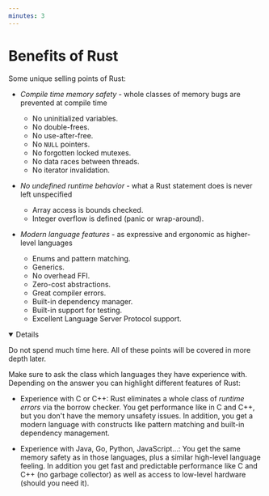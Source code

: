 ```yaml
---
minutes: 3
---
```


# Benefits of Rust

Some unique selling points of Rust:

- _Compile time memory safety_ - whole classes of memory bugs are prevented at
  compile time
  - No uninitialized variables.
  - No double-frees.
  - No use-after-free.
  - No `NULL` pointers.
  - No forgotten locked mutexes.
  - No data races between threads.
  - No iterator invalidation.

- _No undefined runtime behavior_ - what a Rust statement does is never left
  unspecified
  - Array access is bounds checked.
  - Integer overflow is defined (panic or wrap-around).

- _Modern language features_ - as expressive and ergonomic as higher-level
  languages
  - Enums and pattern matching.
  - Generics.
  - No overhead FFI.
  - Zero-cost abstractions.
  - Great compiler errors.
  - Built-in dependency manager.
  - Built-in support for testing.
  - Excellent Language Server Protocol support.

<details open='true'>

Do not spend much time here. All of these points will be covered in more depth
later.

Make sure to ask the class which languages they have experience with. Depending
on the answer you can highlight different features of Rust:

- Experience with C or C++: Rust eliminates a whole class of _runtime errors_
  via the borrow checker. You get performance like in C and C++, but you don't
  have the memory unsafety issues. In addition, you get a modern language with
  constructs like pattern matching and built-in dependency management.

- Experience with Java, Go, Python, JavaScript...: You get the same memory
  safety as in those languages, plus a similar high-level language feeling. In
  addition you get fast and predictable performance like C and C++ (no garbage
  collector) as well as access to low-level hardware (should you need it).

</details>

